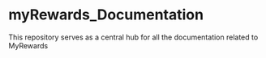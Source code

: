 # myRewards_Documentation
This repository serves as a central hub for all the documentation related to MyRewards

